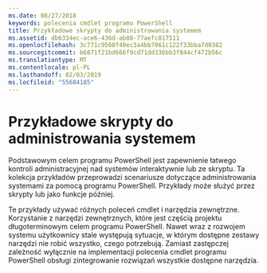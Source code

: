```yaml
---
ms.date: 08/27/2018
keywords: polecenia cmdlet programu PowerShell
title: Przykładowe skrypty do administrowania systemem
ms.assetid: db6334ec-ace6-436d-ab88-77aefc817511
ms.openlocfilehash: 3c771c9568f40ec3a4bb7061c122f33bba7d0382
ms.sourcegitcommit: b6871f21bd666f9cd71dd336bb3f844cf472b56c
ms.translationtype: MT
ms.contentlocale: pl-PL
ms.lasthandoff: 02/03/2019
ms.locfileid: "55684185"
---
```

# <a name="sample-scripts-for-system-administration"></a>Przykładowe skrypty do administrowania systemem

Podstawowym celem programu PowerShell jest zapewnienie łatwego kontroli administracyjnej nad systemów interaktywnie lub ze skryptu. Ta kolekcja przykładów przeprowadzi scenariusze dotyczące administrowania systemami za pomocą programu PowerShell. Przykłady może służyć przez skrypty lub jako funkcje później.

Te przykłady używać różnych poleceń cmdlet i narzędzia zewnętrzne. Korzystanie z narzędzi zewnętrznych, które jest częścią projektu długoterminowym celem programu PowerShell. Nawet wraz z rozwojem systemu użytkownicy stale występują sytuacje, w którym dostępne zestawy narzędzi nie robić wszystko, czego potrzebują. Zamiast zastępczej zależność wyłącznie na implementacji polecenia cmdlet programu PowerShell obsługi zintegrowanie rozwiązań wszystkie dostępne narzędzia.